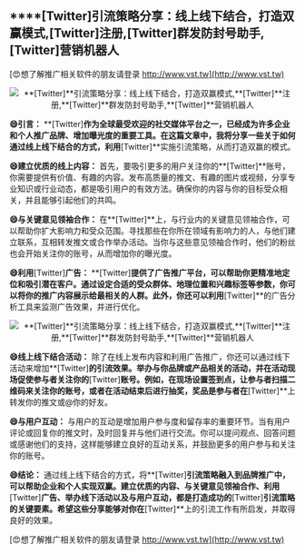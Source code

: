 ## ****[Twitter]**引流策略分享：线上线下结合，打造双赢模式,**[Twitter]**注册,**[Twitter]**群发防封号助手,**[Twitter]**营销机器人**

[😍想了解推广相关软件的朋友请登录 http://www.vst.tw](http://www.vst.tw)

 <center><img src="https://vst.tw/MP4/tuiguang/png/1.png" alt="**[Twitter]**引流策略分享：线上线下结合，打造双赢模式,**[Twitter]**注册,**[Twitter]**群发防封号助手,**[Twitter]**营销机器人"></center>

**😄引言：**
**[Twitter]**作为全球最受欢迎的社交媒体平台之一，已经成为许多企业和个人推广品牌、增加曝光度的重要工具。在这篇文章中，我将分享一些关于如何通过线上线下结合的方式，利用**[Twitter]**实施引流策略，从而打造双赢的模式。

**😄建立优质的线上内容：**
首先，要吸引更多的用户关注你的**[Twitter]**账号，你需要提供有价值、有趣的内容。发布高质量的推文、有趣的图片或视频，分享专业知识或行业动态，都是吸引用户的有效方法。确保你的内容与你的目标受众相关，并且能够引起他们的共鸣。

**😄与关键意见领袖合作：**
在**[Twitter]**上，与行业内的关键意见领袖合作，可以帮助你扩大影响力和受众范围。寻找那些在你所在领域有影响力的人，与他们建立联系，互相转发推文或合作举办活动。当你与这些意见领袖合作时，他们的粉丝也会开始关注你的账号，从而增加你的曝光度。

**😄利用**[Twitter]**广告：**
**[Twitter]**提供了广告推广平台，可以帮助你更精准地定位和吸引潜在客户。通过设定合适的受众群体、地理位置和兴趣标签等参数，你可以将你的推广内容展示给最相关的人群。此外，你还可以利用**[Twitter]**的广告分析工具来监测广告效果，并进行优化。

 <center><img src="https://vst.tw/MP4/tuiguang/png/1.png" alt="**[Twitter]**引流策略分享：线上线下结合，打造双赢模式,**[Twitter]**注册,**[Twitter]**群发防封号助手,**[Twitter]**营销机器人"></center>

**😄线上线下结合活动：**
除了在线上发布内容和利用广告推广，你还可以通过线下活动来增加**[Twitter]**的引流效果。举办与你品牌或产品相关的活动，并在活动现场促使参与者关注你的**[Twitter]**账号。例如，在现场设置签到点，让参与者扫描二维码来关注你的账号，或者在活动结束后进行抽奖，奖品是参与者在**[Twitter]**上转发你的推文或@你的好友。

**😄与用户互动：**
与用户的互动是增加用户参与度和留存率的重要环节。当有用户评论或回复你的推文时，及时回复并与他们进行交流。你可以提问观点、回答问题或感谢他们的支持，这样能够建立良好的互动关系，并鼓励更多的用户参与和关注你的账号。

**😄结论：**
通过线上线下结合的方式，将**[Twitter]**引流策略融入到品牌推广中，可以帮助企业和个人实现双赢。建立优质的内容、与关键意见领袖合作、利用**[Twitter]**广告、举办线下活动以及与用户互动，都是打造成功的**[Twitter]**引流策略的关键要素。希望这些分享能够对你在**[Twitter]**上的引流工作有所启发，并取得良好的效果。

[😍想了解推广相关软件的朋友请登录 http://www.vst.tw](http://www.vst.tw)



